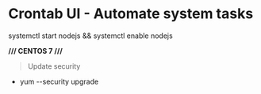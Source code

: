 # Crontab UI - Automate system tasks

systemctl start nodejs && systemctl enable nodejs

**/// CENTOS 7 ///**

> Update security

- yum --security upgrade
